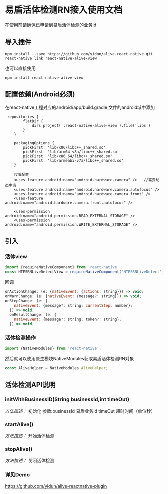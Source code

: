 
# 易盾活体检测RN接入使用文档
在使用前请确保已申请到易盾活体检测的业务id

## 导入插件
```
npm install --save https://github.com/yidun/alive-react-native.git
react-native link react-native-alive-view
```
也可以直接使用
```
npm install react-native-alive-view
```

## 配置依赖(Android必须)
在react-native工程对应的android/app/build.gradle 文件的android域中添加
```
 repositories {
        flatDir {
            dirs project(':react-native-alive-view').file('libs')
        }
    }

    packagingOptions {
        pickFirst  'lib/x86/libc++_shared.so'
        pickFirst  'lib/arm64-v8a/libc++_shared.so'
        pickFirst  'lib/x86_64/libc++_shared.so'
        pickFirst  'lib/armeabi-v7a/libc++_shared.so'
    }
    
    权限配置
    <uses-feature android:name="android.hardware.camera" />   //需要动态申请
    <uses-feature android:name="android.hardware.camera.autofocus" />
    <uses-feature android:name="android.hardware.camera.front" />
    <uses-feature android:name="android.hardware.camera.front.autofocus" />

    <uses-permission android:name="android.permission.READ_EXTERNAL_STORAGE" />
    <uses-permission android:name="android.permission.WRITE_EXTERNAL_STORAGE" />
```

## 引入
### 活体view
```js
import {requireNativeComponent} from 'react-native'
const NTESRNLiveDetectView = requireNativeComponent('NTESRNLiveDetect');
```
回调
```js
onActionChange: (e: {nativeEvent: {actions: string}}) => void;
onWarnChange: (e: {nativeEvent: {message?: string}}) => void;
onStepChange: (e: {
    nativeEvent: {message?: string; currentStep: number};
  }) => void;
  onResultChange: (e: {
    nativeEvent: {message?: string; token?: string};
  }) => void;
```

### 活体检测操作

```js
import {NativeModules} from 'react-native';
```

然后就可以使用原生模块NativeModules获取易盾活体检测RN对象
```js
const AliveHelper = NativeModules.AliveHelper;
```

## 活体检测API说明

### initWithBusinessID(String businessId,int timeOut)
*方法描述：*
初始化
参数:businessId 易盾业务id timeOut 超时时间（单位秒）

### startAlive()
*方法描述：*
开始活体检测

### stopAlive()
*方法描述：*
关闭活体检测

### 详见Demo
https://github.com/yidun/alive-reactnative-plugin
